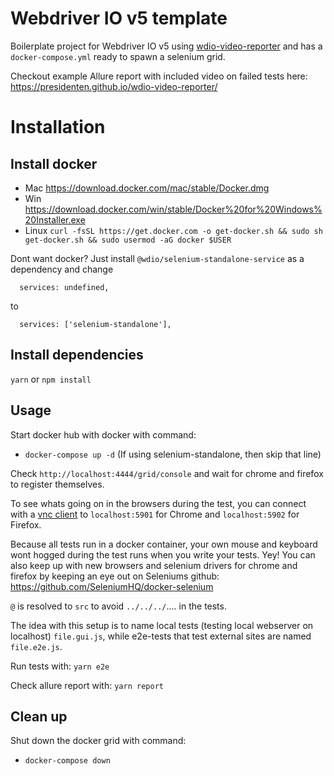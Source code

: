 Webdriver IO v5 template
========================

Boilerplate project for Webdriver IO v5 using [wdio-video-reporter](https://github.com/presidenten/wdio-video-reporter) and has a `docker-compose.yml` ready to spawn a selenium grid.

Checkout example Allure report with included video on failed tests here:
https://presidenten.github.io/wdio-video-reporter/

Installation
============

Install docker
--------------
- Mac https://download.docker.com/mac/stable/Docker.dmg
- Win https://download.docker.com/win/stable/Docker%20for%20Windows%20Installer.exe
- Linux `curl -fsSL https://get.docker.com -o get-docker.sh && sudo sh get-docker.sh && sudo usermod -aG docker $USER`

Dont want docker? 
Just install `@wdio/selenium-standalone-service` as a dependency and change
```
  services: undefined,
```
to
```
  services: ['selenium-standalone'],
```


Install dependencies
--------------------

`yarn` or `npm install`

Usage
-----

Start docker hub with docker with command:
- `docker-compose up -d`
(If using selenium-standalone, then skip that line)

Check `http://localhost:4444/grid/console` and wait for chrome and firefox to register themselves.

To see whats going on in the browsers during the test, you can connect 
with a [vnc client](https://www.realvnc.com/en/connect/download/viewer/)
to `localhost:5901` for Chrome and `localhost:5902` for Firefox.

Because all tests run in a docker container, your own mouse and keyboard wont hogged during the test runs when you write your tests. Yey!
You can also keep up with new browsers and selenium drivers for chrome and firefox by keeping an eye out on Seleniums github: https://github.com/SeleniumHQ/docker-selenium

`@` is resolved to `src` to avoid `../../../`.... in the tests.

The idea with this setup is to name local tests (testing local webserver on localhost) 
`file.gui.js`, while e2e-tests that test external sites are named `file.e2e.js`.

Run tests with: `yarn e2e` 

Check allure report with: `yarn report`

Clean up
--------

Shut down the docker grid with command:
- `docker-compose down`
